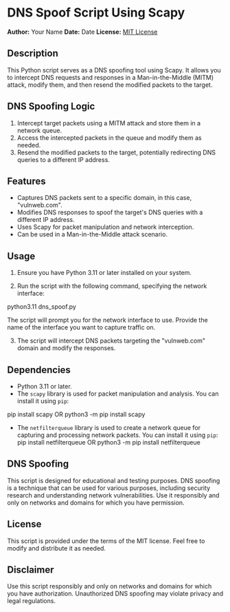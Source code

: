 # DNS Spoof Script Using Scapy

**Author:** Your Name
**Date:** Date
**License:** [MIT License](LICENSE)

## Description

This Python script serves as a DNS spoofing tool using Scapy. It allows you to intercept DNS requests and responses in a Man-in-the-Middle (MITM) attack, modify them, and then resend the modified packets to the target.

## DNS Spoofing Logic

1. Intercept target packets using a MITM attack and store them in a network queue.
2. Access the intercepted packets in the queue and modify them as needed.
3. Resend the modified packets to the target, potentially redirecting DNS queries to a different IP address.

## Features

- Captures DNS packets sent to a specific domain, in this case, "vulnweb.com".
- Modifies DNS responses to spoof the target's DNS queries with a different IP address.
- Uses Scapy for packet manipulation and network interception.
- Can be used in a Man-in-the-Middle attack scenario.

## Usage

1. Ensure you have Python 3.11 or later installed on your system.

2. Run the script with the following command, specifying the network interface:

python3.11 dns_spoof.py


The script will prompt you for the network interface to use. Provide the name of the interface you want to capture traffic on.

3. The script will intercept DNS packets targeting the "vulnweb.com" domain and modify the responses.

## Dependencies

- Python 3.11 or later.
- The `scapy` library is used for packet manipulation and analysis. You can install it using `pip`:

pip install scapy OR python3 -m pip install scapy

- The `netfilterqueue` library is used to create a network queue for capturing and processing network packets. You can install it using `pip`:
pip install netfilterqueue OR python3 -m pip install netfilterqueue



## DNS Spoofing

This script is designed for educational and testing purposes. DNS spoofing is a technique that can be used for various purposes, including security research and understanding network vulnerabilities. Use it responsibly and only on networks and domains for which you have permission.

## License

This script is provided under the terms of the MIT license. Feel free to modify and distribute it as needed.

## Disclaimer

Use this script responsibly and only on networks and domains for which you have authorization. Unauthorized DNS spoofing may violate privacy and legal regulations.
